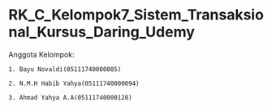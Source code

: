 # RK_C_Kelompok7_Sistem_Transaksional_Kursus_Daring_Udemy

Anggota Kelompok:

    1. Bayu Novaldi(05111740000085)
    
    2. N.M.H Habib Yahya(05111740000094)
    
    3. Ahmad Yahya A.A(05111740000128)
